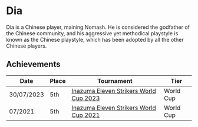 # Dia

Dia is a Chinese player, maining Nomash. 
He is considered the godfather of the Chinese community, 
and his aggressive yet methodical playstyle is known as the Chinese playstyle,
which has been adopted by all the other Chinese players.

## Achievements

|Date|Place|Tournament|Tier|
|-|-|-|-|
| 30/07/2023 | 5th | [Inazuma Eleven Strikers World Cup 2023](../..//tournaments/worldcup23.md) | World Cup |
| 07/2021 | 5th | [Inazuma Eleven Strikers World Cup 2021](../..//tournaments/worldcup21.md) | World Cup |
